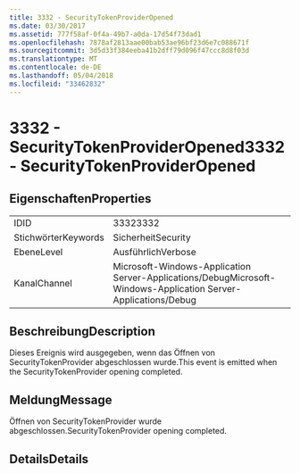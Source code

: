 ```yaml
---
title: 3332 - SecurityTokenProviderOpened
ms.date: 03/30/2017
ms.assetid: 777f58af-0f4a-49b7-a0da-17d54f73dad1
ms.openlocfilehash: 7878af2813aae00bab53ae96bf23d6e7c088671f
ms.sourcegitcommit: 3d5d33f384eeba41b2dff79d096f47ccc8d8f03d
ms.translationtype: MT
ms.contentlocale: de-DE
ms.lasthandoff: 05/04/2018
ms.locfileid: "33462832"
---
```

# <a name="3332---securitytokenprovideropened"></a><span data-ttu-id="3806a-102">3332 - SecurityTokenProviderOpened</span><span class="sxs-lookup"><span data-stu-id="3806a-102">3332 - SecurityTokenProviderOpened</span></span>
## <a name="properties"></a><span data-ttu-id="3806a-103">Eigenschaften</span><span class="sxs-lookup"><span data-stu-id="3806a-103">Properties</span></span>  
  
|||  
|-|-|  
|<span data-ttu-id="3806a-104">ID</span><span class="sxs-lookup"><span data-stu-id="3806a-104">ID</span></span>|<span data-ttu-id="3806a-105">3332</span><span class="sxs-lookup"><span data-stu-id="3806a-105">3332</span></span>|  
|<span data-ttu-id="3806a-106">Stichwörter</span><span class="sxs-lookup"><span data-stu-id="3806a-106">Keywords</span></span>|<span data-ttu-id="3806a-107">Sicherheit</span><span class="sxs-lookup"><span data-stu-id="3806a-107">Security</span></span>|  
|<span data-ttu-id="3806a-108">Ebene</span><span class="sxs-lookup"><span data-stu-id="3806a-108">Level</span></span>|<span data-ttu-id="3806a-109">Ausführlich</span><span class="sxs-lookup"><span data-stu-id="3806a-109">Verbose</span></span>|  
|<span data-ttu-id="3806a-110">Kanal</span><span class="sxs-lookup"><span data-stu-id="3806a-110">Channel</span></span>|<span data-ttu-id="3806a-111">Microsoft-Windows-Application Server-Applications/Debug</span><span class="sxs-lookup"><span data-stu-id="3806a-111">Microsoft-Windows-Application Server-Applications/Debug</span></span>|  
  
## <a name="description"></a><span data-ttu-id="3806a-112">Beschreibung</span><span class="sxs-lookup"><span data-stu-id="3806a-112">Description</span></span>  
 <span data-ttu-id="3806a-113">Dieses Ereignis wird ausgegeben, wenn das Öffnen von SecurityTokenProvider abgeschlossen wurde.</span><span class="sxs-lookup"><span data-stu-id="3806a-113">This event is emitted when the SecurityTokenProvider opening completed.</span></span>  
  
## <a name="message"></a><span data-ttu-id="3806a-114">Meldung</span><span class="sxs-lookup"><span data-stu-id="3806a-114">Message</span></span>  
 <span data-ttu-id="3806a-115">Öffnen von SecurityTokenProvider wurde abgeschlossen.</span><span class="sxs-lookup"><span data-stu-id="3806a-115">SecurityTokenProvider opening completed.</span></span>  
  
## <a name="details"></a><span data-ttu-id="3806a-116">Details</span><span class="sxs-lookup"><span data-stu-id="3806a-116">Details</span></span>
